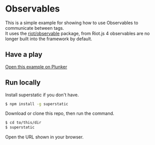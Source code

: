 # Observables

This is a simple example for showing how to use Observables to communicate between tags.  
It uses the [riot/observable](https://github.com/riot/observable) package, from Riot.js 4
observables are no longer built into the framework by default.

## Have a play

[Open this example on Plunker](https://riot.js.org/examples/plunker/?app=observables)

## Run locally

Install superstatic if you don't have.

```bash
$ npm install -g superstatic
```

Download or clone this repo, then run the command.

```bash
$ cd to/this/dir
$ superstatic
```

Open the URL shown in your browser.
